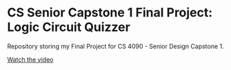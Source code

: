 # CS Senior Capstone 1 Final Project: Logic Circuit Quizzer

Repository storing my Final Project for CS 4090 - Senior Design Capstone 1.<br/>

[Watch the video](https://youtu.be/ykWiXG2TsUQ)

